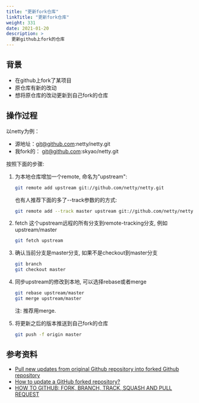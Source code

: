 ```yaml
---
title: "更新fork仓库"
linkTitle: "更新fork仓库"
weight: 331
date: 2021-01-20
description: >
  更新github上fork的仓库
---
```


## 背景

- 在github上fork了某项目
- 原仓库有新的改动
- 想将原仓库的改动更新到自己fork的仓库

## 操作过程

以netty为例：

- 源地址：git@github.com:netty/netty.git
- 我fork的： git@github.com:skyao/netty.git

按照下面的步骤:

1. 为本地仓库增加一个remote, 命名为"upstream":

	```bash
	git remote add upstream git://github.com/netty/netty.git
	```

	也有人推荐下面的多了--track参数的的方式:

	```bash
	git remote add --track master upstream git://github.com/netty/netty.git
   ```

2. fetch 这个upstream远程的所有分支到remote-tracking分支, 例如upstream/master

	```bash
	git fetch upstream
   ```

3. 确认当前分支是master分支, 如果不是checkout到master分支

	```bash
	git branch
	git checkout master
   ```

4. 同步upstream的修改到本地, 可以选择rebase或者merge

	```bash
	git rebase upstream/master
	git merge upstream/master
   ```

	注: 推荐用merge.

5. 将更新之后的版本推送到自己fork的仓库

	```bash
	git push -f origin master
   ```

## 参考资料

- [Pull new updates from original Github repository into forked Github repository](http://stackoverflow.com/questions/3903817/pull-new-updates-from-original-github-repository-into-forked-github-repository)
- [How to update a GitHub forked repository?](http://stackoverflow.com/questions/7244321/how-to-update-a-github-forked-repository)
- [HOW TO GITHUB: FORK, BRANCH, TRACK, SQUASH AND PULL REQUEST](https://gun.io/blog/how-to-github-fork-branch-and-pull-request/)
